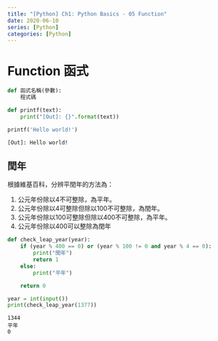 ```yaml
---
title: "[Python] Ch1: Python Basics - 05 Function"
date: 2020-06-10
series: [Python]
categories: [Python]
---
```


# Function 函式

```python
def 函式名稱(參數):
    程式碼
```

```python
def printf(text):
    print("[Out]: {}".format(text))
```

```python
printf('Hello world!')
```

    [Out]: Hello world!

## 閏年

根據維基百科，分辨平閏年的方法為：
1. 公元年份除以4不可整除，為平年。
2. 公元年份除以4可整除但除以100不可整除，為閏年。
3. 公元年份除以100可整除但除以400不可整除，為平年。
4. 公元年份除以400可以整除為閏年

```python
def check_leap_year(year):
    if (year % 400 == 0) or (year % 100 != 0 and year % 4 == 0):
        print("閏年")
        return 1
    else:
        print("平年")

    return 0
```

```python
year = int(input())
print(check_leap_year(1377))
```

    1344
    平年
    0
